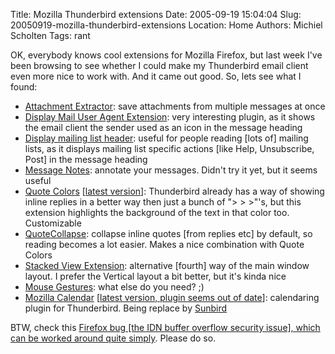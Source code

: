 Title: Mozilla Thunderbird extensions
Date: 2005-09-19 15:04:04
Slug: 20050919-mozilla-thunderbird-extensions
Location: Home
Authors: Michiel Scholten
Tags: rant

<p>OK, everybody knows cool extensions for Mozilla Firefox, but last week I've been browsing to see whether I could make my Thunderbird email client even more nice to work with. And it came out good. So, lets see what I found:</p>

<ul>
	<li><a href="https://addons.mozilla.org/extensions/moreinfo.php?application=thunderbird&amp;category=Message%20Reading&amp;numpg=10&amp;id=556">Attachment Extractor</a>: save attachments from multiple messages at once</li>
	<li><a href="https://addons.mozilla.org/extensions/moreinfo.php?application=thunderbird&amp;category=Message%20Reading&amp;numpg=10&amp;id=562">Display Mail User Agent Extension</a>: very interesting plugin, as it shows the email client the sender used as an icon in the message heading</li>
	<li><a href="https://addons.mozilla.org/extensions/moreinfo.php?application=thunderbird&amp;category=Message%20Reading&amp;numpg=10&amp;id=576">Display mailing list header</a>: useful for people reading [lots of] mailing lists, as it displays mailing list specific actions [like Help, Unsubscribe, Post] in the message heading</li>
	<li><a href="https://addons.mozilla.org/extensions/moreinfo.php?application=thunderbird&amp;category=Message%20Reading&amp;numpg=10&amp;id=759">Message Notes</a>: annotate your messages. Didn't try it yet, but it seems useful</li>
	<li><a href="https://addons.mozilla.org/extensions/moreinfo.php?application=thunderbird&amp;category=Message%20Reading&amp;numpg=10&amp;id=170">Quote Colors</a> [<a href="http://quotecolors.mozdev.org/">latest version</a>]: Thunderbird already has a way of showing inline replies in a better way then just a bunch of "> > >"'s, but this extension highlights the background of the text in that color too. Customizable</li>
	<li><a href="https://addons.mozilla.org/extensions/moreinfo.php?application=thunderbird&amp;category=Message%20Reading&amp;numpg=10&amp;id=347">QuoteCollapse</a>: collapse inline quotes [from replies etc] by default, so reading becomes a lot easier. Makes a nice combination with Quote Colors</li>
	<li><a href="https://addons.mozilla.org/extensions/moreinfo.php?application=thunderbird&amp;category=Message%20Reading&amp;numpg=10&amp;id=937">Stacked View Extension</a>: alternative [fourth] way of the main window layout. I prefer the Vertical layout a bit better, but it's kinda nice</li>
	<li><a href="https://addons.mozilla.org/extensions/moreinfo.php?id=39&amp;application=thunderbird">Mouse Gestures</a>: what else do you need? ;)</li>
	<li><a href="https://addons.mozilla.org/extensions/moreinfo.php?id=208&amp;application=thunderbird">Mozilla Calendar</a> [<a href="http://www.mozilla.org/projects/calendar/download.html#download_firefox">latest version, plugin seems out of date</a>]: calendaring plugin for Thunderbird. Being replace by <a href="http://www.mozilla.org/projects/calendar/sunbird.html">Sunbird</a></li>
</ul>

<p>BTW, check this <a href="https://addons.mozilla.org/messages/307259.html">Firefox bug [the IDN buffer overflow security issue], which can be worked around quite simply</a>. Please do so.</p>
